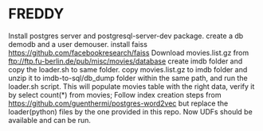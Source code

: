 # FREDDY
Install postgres server and postgresql-server-dev package.
create a db demodb and a user demouser.
install faiss https://github.com/facebookresearch/faiss
Download movies.list.gz from ftp://ftp.fu-berlin.de/pub/misc/movies/database
create imdb folder and copy the loader.sh to same folder.
copy movies.list.gz to imdb folder and unzip it to imdb-to-sql/db_dump folder within the same path, and run the loader.sh script.
This will populate movies table with the right data, verify it by select count(*) from movies;
Follow index creation steps from https://github.com/guenthermi/postgres-word2vec but replace the loader(python) files by the one provided in this repo.
Now UDFs should be available and can be run.

